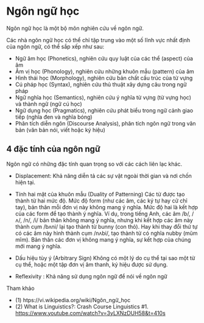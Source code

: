 # Ngôn ngữ học

Ngôn ngữ học là một bộ môn nghiên cứu về ngôn ngữ. 

Các nhà ngôn ngữ học có thể chỉ tập trung vào một số lĩnh vực nhất định của ngôn ngữ, có thể sắp xếp như sau:

* Ngữ âm học (Phonetics), nghiên cứu quy luật của các thể (aspect) của âm
* Âm vị học (Phonology), nghiên cứu những khuôn mẫu (pattern) của âm
* Hình thái học (Morphology), nghiên cứu bản chất cấu trúc của từ vựng
* Cú pháp học (Syntax), nghiên cứu thủ thuật xây dựng câu trong ngữ pháp
* Ngữ nghĩa học (Semantics), nghiên cứu ý nghĩa từ vựng (từ vựng học) và thành ngữ (ngữ cú học)
* Ngữ dụng học (Pragmatics), nghiên cứu phát biểu trong ngữ cảnh giao tiếp (nghĩa đen và nghĩa bóng)
* Phân tích diễn ngôn (Discourse Analysis), phân tích ngôn ngữ trong văn bản (văn bản nói, viết hoặc ký hiệu)

## 4 đặc tính của ngôn ngữ 

Ngôn ngữ có những đặc tính quan trọng so với các cách liên lạc khác.

* Displacement: Khả năng diễn tả các sự vật ngoài thời gian và nơi chốn hiện tại. 

* Tính hai mặt của khuôn mẫu (Duality of Patterning)
Các từ được tạo thành từ hai mức độ. Mức độ form (như các âm, các ký tự hay cử chỉ tay), bản thân mỗi đơn vị này không 
mang ý nghĩa. Mức độ hai là kết hợp của các form để tạo thành ý nghĩa. 
Ví dụ, trong tiếng Anh, các âm /b/, /ʌ/, /n/, /i/ bản thân không mang ý nghĩa, nhưng khi kết hợp các âm này thành cụm 
/bʌni/ lại tạo thành từ bunny (con thỏ). Hay khi thay đổi thứ tự có các âm này hình thành cụm /nʌbi/, tạo thành từ có 
nghĩa nubby (mũm mĩm).
Bản thân các đơn vị không mang ý nghĩa, sự kết hợp của chúng mới mang ý nghĩa.
* Dấu hiệu tùy ý (Arbitrary Sign)
Không có một lý do cụ thể tại sao một từ cụ thể, hoặc một tập đơn vị âm thanh, ký hiệu được sử dụng.
* Reflexivity : Khả năng sử dụng ngôn ngữ để nói về ngôn ngữ

Tham khảo

* (1) htps://vi.wikipedia.org/wiki/Ngôn_ngữ_học
* (2) What is Linguistics?: Crash Course Linguistics #1. https://www.youtube.com/watch?v=3yLXNzDUH58&t=410s